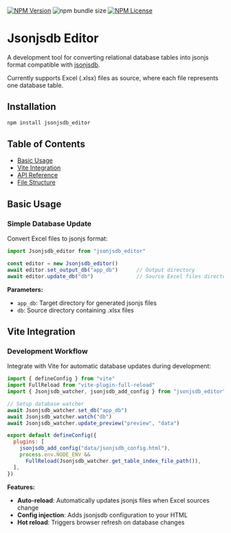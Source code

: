 [![NPM Version](https://img.shields.io/npm/v/jsonjsdb_editor)](https://www.npmjs.com/package/jsonjsdb_editor)
![npm bundle size](https://img.shields.io/bundlephobia/minzip/jsonjsdb_editor)
[![NPM License](https://img.shields.io/npm/l/jsonjsdb_editor)](../LICENSE)

# Jsonjsdb Editor

A development tool for converting relational database tables into jsonjs format compatible with [jsonjsdb](../jsonjsdb).

Currently supports Excel (.xlsx) files as source, where each file represents one database table.

## Installation

```bash
npm install jsonjsdb_editor
```

## Table of Contents

- [Basic Usage](#basic-usage)
- [Vite Integration](#vite-integration)
- [API Reference](#api-reference)
- [File Structure](#file-structure)

## Basic Usage

### Simple Database Update

Convert Excel files to jsonjs format:

```js
import Jsonjsdb_editor from "jsonjsdb_editor"

const editor = new Jsonjsdb_editor()
await editor.set_output_db("app_db")      // Output directory
await editor.update_db("db")              // Source Excel files directory
```

**Parameters:**
- `app_db`: Target directory for generated jsonjs files
- `db`: Source directory containing .xlsx files

## Vite Integration

### Development Workflow

Integrate with Vite for automatic database updates during development:

```js
import { defineConfig } from "vite"
import FullReload from "vite-plugin-full-reload"
import { Jsonjsdb_watcher, jsonjsdb_add_config } from "jsonjsdb_editor"

// Setup database watcher
await Jsonjsdb_watcher.set_db("app_db")
await Jsonjsdb_watcher.watch("db")
await Jsonjsdb_watcher.update_preview("preview", "data")

export default defineConfig({
  plugins: [
    jsonjsdb_add_config("data/jsonjsdb_config.html"),
    process.env.NODE_ENV &&
      FullReload(Jsonjsdb_watcher.get_table_index_file_path()),
  ],
})
```

**Features:**
- **Auto-reload**: Automatically updates jsonjs files when Excel sources change
- **Config injection**: Adds jsonjsdb configuration to your HTML
- **Hot reload**: Triggers browser refresh on database changes
